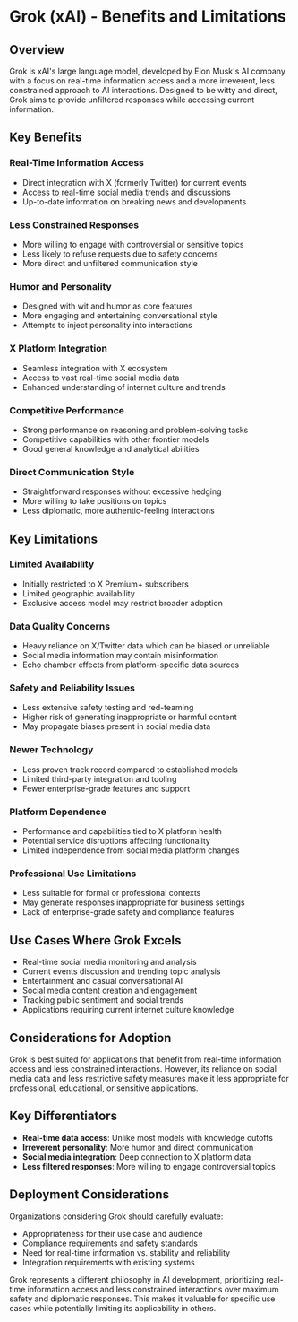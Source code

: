 # Grok (xAI) - Benefits and Limitations

## Overview
Grok is xAI's large language model, developed by Elon Musk's AI company with a focus on real-time information access and a more irreverent, less constrained approach to AI interactions. Designed to be witty and direct, Grok aims to provide unfiltered responses while accessing current information.

## Key Benefits

### Real-Time Information Access
- Direct integration with X (formerly Twitter) for current events
- Access to real-time social media trends and discussions
- Up-to-date information on breaking news and developments

### Less Constrained Responses
- More willing to engage with controversial or sensitive topics
- Less likely to refuse requests due to safety concerns
- More direct and unfiltered communication style

### Humor and Personality
- Designed with wit and humor as core features
- More engaging and entertaining conversational style
- Attempts to inject personality into interactions

### X Platform Integration
- Seamless integration with X ecosystem
- Access to vast real-time social media data
- Enhanced understanding of internet culture and trends

### Competitive Performance
- Strong performance on reasoning and problem-solving tasks
- Competitive capabilities with other frontier models
- Good general knowledge and analytical abilities

### Direct Communication Style
- Straightforward responses without excessive hedging
- More willing to take positions on topics
- Less diplomatic, more authentic-feeling interactions

## Key Limitations

### Limited Availability
- Initially restricted to X Premium+ subscribers
- Limited geographic availability
- Exclusive access model may restrict broader adoption

### Data Quality Concerns
- Heavy reliance on X/Twitter data which can be biased or unreliable
- Social media information may contain misinformation
- Echo chamber effects from platform-specific data sources

### Safety and Reliability Issues
- Less extensive safety testing and red-teaming
- Higher risk of generating inappropriate or harmful content
- May propagate biases present in social media data

### Newer Technology
- Less proven track record compared to established models
- Limited third-party integration and tooling
- Fewer enterprise-grade features and support

### Platform Dependence
- Performance and capabilities tied to X platform health
- Potential service disruptions affecting functionality
- Limited independence from social media platform changes

### Professional Use Limitations
- Less suitable for formal or professional contexts
- May generate responses inappropriate for business settings
- Lack of enterprise-grade safety and compliance features

## Use Cases Where Grok Excels
- Real-time social media monitoring and analysis
- Current events discussion and trending topic analysis
- Entertainment and casual conversational AI
- Social media content creation and engagement
- Tracking public sentiment and social trends
- Applications requiring current internet culture knowledge

## Considerations for Adoption
Grok is best suited for applications that benefit from real-time information access and less constrained interactions. However, its reliance on social media data and less restrictive safety measures make it less appropriate for professional, educational, or sensitive applications.

## Key Differentiators
- **Real-time data access**: Unlike most models with knowledge cutoffs
- **Irreverent personality**: More humor and direct communication
- **Social media integration**: Deep connection to X platform data
- **Less filtered responses**: More willing to engage controversial topics

## Deployment Considerations
Organizations considering Grok should carefully evaluate:
- Appropriateness for their use case and audience
- Compliance requirements and safety standards
- Need for real-time information vs. stability and reliability
- Integration requirements with existing systems

Grok represents a different philosophy in AI development, prioritizing real-time information access and less constrained interactions over maximum safety and diplomatic responses. This makes it valuable for specific use cases while potentially limiting its applicability in others.